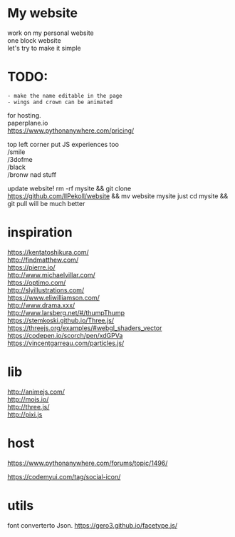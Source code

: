 My website
==========

work on my personal website  
one block website  
let's try to make it simple  

TODO:
=====
    - make the name editable in the page
    - wings and crown can be animated


for hosting.  
paperplane.io  
https://www.pythonanywhere.com/pricing/  


top left corner put JS experiences too  
/smile  
/3dofme  
/black  
/bronw nad stuff  

update website!
rm -rf mysite && git clone https://github.com/llPekoll/website && mv website mysite
just cd mysite && git pull will be much better


inspiration
===============
https://kentatoshikura.com/  
http://findmatthew.com/  
https://pierre.io/  
http://www.michaelvillar.com/  
https://optimo.com/  
http://slyillustrations.com/  
https://www.eliwilliamson.com/  
http://www.drama.xxx/  
http://www.larsberg.net/#/thumpThump  
https://stemkoski.github.io/Three.js/  
https://threejs.org/examples/#webgl_shaders_vector  
https://codepen.io/scorch/pen/xdGPVa  
https://vincentgarreau.com/particles.js/  

lib 
====
http://animejs.com/  
http://mojs.io/  
http://three.js/  
http://pixi.js  

host
====
https://www.pythonanywhere.com/forums/topic/1496/


https://codemyui.com/tag/social-icon/

utils
=====
font converterto Json.
https://gero3.github.io/facetype.js/
